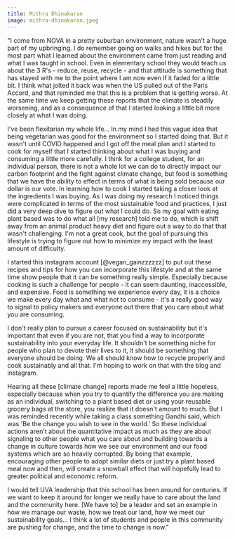 ```yaml
---
title: Mithra Dhinakaran
image: mithra-dhinakaran.jpeg
---
```

"I come from NOVA in a pretty suburban environment, nature wasn't a huge part of my upbringing. I do remember going on walks and hikes but for the most part what I learned about the environment came from just reading and what I was taught in school. Even in elementary school they would teach us about the 3 R's - reduce, reuse, recycle - and that attitude is something that has stayed with me to the point where I am now even if it faded for a little bit. I think what jolted it back was when the US pulled out of the Paris Accord, and that reminded me that this is a problem that is getting worse. At the same time we keep getting these reports that the climate is steadily worsening, and as a consequence of that I started looking a little bit more closely at what I was doing. 

I've been flexitarian my whole life… In my mind I had this vague idea that being vegetarian was good for the environment so I started doing that. But it wasn't until COVID happened and  I got off the meal plan and I started to cook for myself that I started thinking about what I was buying and consuming a little more carefully. I think for a college student, for an individual person, there is not a whole lot we can do to directly impact our carbon footprint and the fight against climate change, but food is something that we have the ability to effect in terms of what is being sold because our dollar is our vote. In learning how to cook I started taking a closer look at the ingredients I was buying. As I was doing my research I noticed things were complicated in terms of the most sustainable food and practices, I just did a very deep dive to figure out what I could do. So my goal with eating plant based was to do what all [my research] told me to do, which is shift away from an animal product heavy diet and figure out a way to do that that wasn't challenging. I'm not a great cook, but the goal of pursuing this lifestyle is trying to figure out how to minimize my impact with the least amount of difficulty. 

I started this instagram account [@vegan_gainzzzzzz] to put out these recipes and tips for how you can incorporate this lifestyle and at the same time show people that it can be something really simple. Especially because cooking is such a challenge for people - it can seem daunting, inaccessible, and expensive. Food is something we experience every day, it is a choice we make every day what and what not to consume - it's a really good way to signal to policy makers and everyone out there that you care about what you are consuming. 

I don't really plan to pursue a career focused on sustainability but it's important that even if you are not, that you find a way to incorporate sustainability into your everyday life. It shouldn't be something niche for people who plan to devote their lives to it, it should be something that everyone should be doing. We all should know how to recycle properly and cook sustainably and all that. I'm hoping to work on that with the blog and instagram.

Hearing all these [climate change] reports made me feel a little hopeless, especially because when you try to quantify the difference you are making as an individual, switching to a plant based diet or using your reusable grocery bags at the store, you realize that it doesn't amount to much. But I was reminded recently while taking a class something Gandhi said, which was 'Be the change you wish to see in the world.' So these individual actions aren't about the quantitative impact as much as they are about signaling to other people what you care about and building towards a change in culture towards how we see our environment and our food systems which are so heavily corrupted. By being that example, encouraging other people to adopt similar diets or just try a plant based meal now and then, will create a snowball effect that will hopefully lead to greater political and economic reform. 

I would tell UVA leadership that this school has been around for centuries. If we want to keep it around for longer we really have to care about the land and the community here. [We have to] be a leader and set an example in how we manage our waste, how we treat our land, how we meet our sustainability goals… I think a lot of students and people in this community are pushing for change, and the time to change is now."
